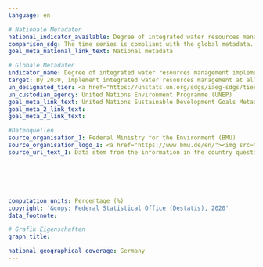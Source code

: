 ```yaml
---
language: en

# Nationale Metadaten
national_indicator_available: Degree of integrated water resources management implementation
comparison_sdg: The time series is compliant with the global metadata.
goal_meta_national_link_text: National metadata

# Globale Metadaten
indicator_name: Degree of integrated water resources management implementation (0-100)
target: By 2030, implement integrated water resources management at all levels, including through transboundary cooperation as appropriate
un_designated_tier: <a href="https://unstats.un.org/sdgs/iaeg-sdgs/tier-classification/" title="Click here for more information on the UN tier classification.">Tier I</a>
un_custodian_agency: United Nations Environment Programme (UNEP)
goal_meta_link_text: United Nations Sustainable Development Goals Metadata
goal_meta_2_link_text: 
goal_meta_3_link_text: 

#Datenquellen
source_organisation_1: Federal Ministry for the Environment (BMU)
source_organisation_logo_1: <a href="https://www.bmu.de/en/"><img src="https://g205sdgs.github.io/sdg-indicators/public/OrgImgEn/bmu.png" alt="Logo bmu" style="height:60px; width:148px" /></a>
source_url_text_1: Data stem from the information in the country questionnaire for Indicator 6.5.1, reported by the Federal Ministry for the Environment.






computation_units: Percentage (%)
copyright: '&copy; Federal Statistical Office (Destatis), 2020'
data_footnote: 

# Grafik Eigenschaften
graph_title: 

national_geographical_coverage: Germany
---
```


